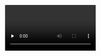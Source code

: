 <video id="video" controls="" preload="none">
<source id="mp4" src="http://121.37.134.130/weather.m4v" type="video/mp4">
</video>
